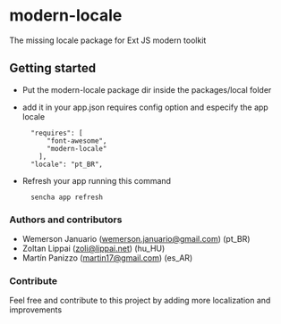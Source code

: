 # modern-locale

The missing locale package for Ext JS modern toolkit


## Getting started

- Put the modern-locale package dir inside the packages/local folder
- add it in your app.json  requires config option and especify the app locale

        "requires": [
            "font-awesome",
            "modern-locale"
          ],
        "locale": "pt_BR",
          
- Refresh your app running this command
        
        sencha app refresh
        
### Authors and contributors

* Wemerson Januario (wemerson.januario@gmail.com) (pt_BR)
* Zoltan Lippai (zoli@lippai.net) (hu_HU)
* Martín Panizzo (martin17@gmail.com) (es_AR)


### Contribute

Feel free and contribute to this project by adding more localization and improvements 
